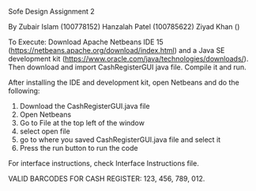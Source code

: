 Sofe Design Assignment 2

By  Zubair Islam (100778152)
    Hanzalah Patel (100785622)
    Ziyad Khan ()



To Execute: Download Apache Netbeans IDE 15 (https://netbeans.apache.org/download/index.html) and a Java SE development kit (https://www.oracle.com/java/technologies/downloads/). Then download and import CashRegisterGUI java file. Compile it and run. 

After installing the IDE and development kit, open Netbeans and do the following:

1) Download the CashRegisterGUI.java file
2) Open Netbeans
3) Go to File at the top left of the window
4) select open file
5) go to where you saved CashRegisterGUI.java file and select it
6) Press the run button to run the code

For interface instructions, check Interface Instructions file.

VALID BARCODES FOR CASH REGISTER: 123, 456, 789, 012.
